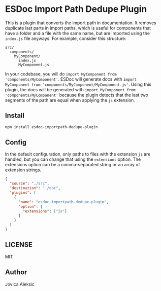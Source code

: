 # ESDoc Import Path Dedupe Plugin
This is a plugin that converts the import path in documentation.
It removes duplicate last parts in import paths, which is useful for components that have a folder and a file with the same name, but are imported using the `index.js` file anyways.
For example, consider this structure:

```
src/
  components/
    MyComponent/
      index.js
      MyComponent.js
```

In your codebase, you will do `import MyComponent from 'components/MyComponent'`.
ESDoc will generate docs with `import MyComponent from 'components/MyComponent/MyComponent.js'`.
Using this plugin, the docs will be generated with `import MyComponent from 'components/MyComponent'` because the plugin detects that the last two segments of the path are equal when applying the `js` extension.

 
## Install
```sh
npm install esdoc-importpath-dedupe-plugin
```

## Config

In the default configuration, only paths to files with the extension `js` are handled, but you can change that using the `extensions` option. 
The extensions option can be a comma-separated string or an array of extension strings.

```json
{
  "source": "./src",
  "destination": "./doc",
  "plugins": [
    {
      "name": "esdoc-importpath-dedupe-plugin",
      "option": {
        "extensions": ["js"]
      }
    }
  ]
}
```

## LICENSE
MIT

## Author
Jovica Aleksic
